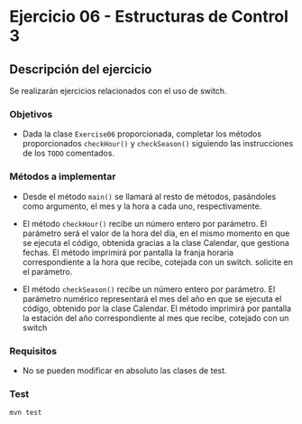 # Ejercicio 06 - Estructuras de Control 3
## Descripción del ejercicio
Se realizarán ejercicios relacionados con el uso de switch.

### Objetivos
* Dada la clase ``Exercise06`` proporcionada, completar los métodos proporcionados ``checkHour()`` y ``checkSeason()`` siguiendo las 
  instrucciones de los ``TODO`` comentados.

### Métodos a implementar
* Desde el método ``main()`` se llamará al resto de métodos, pasándoles como argumento, el mes y la hora a cada uno, respectivamente.

* El método ``checkHour()`` recibe un número entero por parámetro. El parámetro será el valor de la hora del día, en el mismo momento 
  en que se ejecuta el código, obtenida gracias a la clase Calendar, que gestiona fechas. El método imprimirá por pantalla la franja 
  horaria correspondiente a la hora que recibe, cotejada con un switch.
  solicite en el parámetro.
* El método ``checkSeason()`` recibe un número entero por parámetro. El parámetro numérico representará el mes del año en que se ejecuta 
  el código, obtenido por la clase Calendar. El método imprimirá por pantalla la estación del año correspondiente al mes que recibe, 
  cotejado con un switch

### Requisitos
* No se pueden modificar en absoluto las clases de test.

### Test

```
mvn test
```
